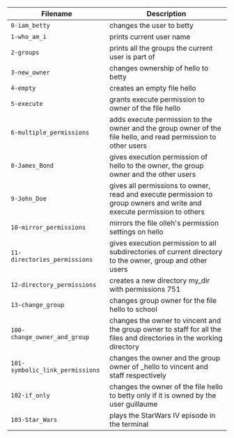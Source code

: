 | Filename | Description |
| --- | --- |
| `0-iam_betty` | changes the user to betty
| `1-who_am_i` | prints current user name
| `2-groups` | prints all the groups the current user is part of
| `3-new_owner` | changes ownership of hello to betty
| `4-empty` | creates an empty file hello
| `5-execute` | grants execute permission to owner of the file hello
| `6-multiple_permissions` | adds execute permission to the owner and the group owner of the file hello, and read permission to other users
| `8-James_Bond` | gives execution permission of hello to the owner, the group owner and the other users
| `9-John_Doe` | gives all permissions to owner, read and execute permission to group owners and write and execute permission to others
| `10-mirror_permissions` | mirrors the file olleh's permission settings on hello
| `11-directories_permissions` | gives execution permission to all subdirectories of current directory to the owner, group and other users
| `12-directory_permissions` | creates a new directory my_dir with permissions 751
| `13-change_group` | changes group owner for the file hello to school
| `100-change_owner_and_group` | changes the owner to vincent and the group owner to staff for all the files and directories in the working directory
| `101-symbolic_link_permissions` | changes the owner and the group owner of _hello to vincent and staff respectively
| `102-if_only` | changes the owner of the file hello to betty only if it is owned by the user guillaume
| `103-Star_Wars` | plays the StarWars IV episode in the terminal
